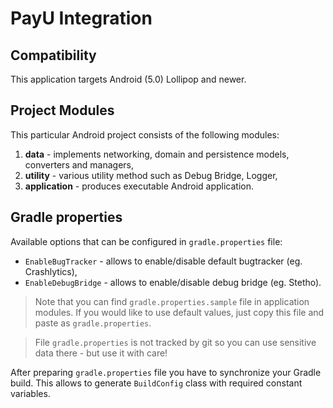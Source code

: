 # PayU Integration

## Compatibility

This application targets Android (5.0) Lollipop and newer.

## Project Modules

This particular Android project consists of the following modules:

1. **data** - implements networking, domain and persistence models, converters and managers,
2. **utility** - various utility method such as Debug Bridge, Logger,
3. **application** - produces executable Android application.

## Gradle properties

Available options that can be configured in `gradle.properties` file:

  - `EnableBugTracker` - allows to enable/disable default bugtracker (eg. Crashlytics),
  - `EnableDebugBridge` - allows to enable/disable debug bridge (eg. Stetho).

> Note that you can find `gradle.properties.sample` file in application modules. If you would like to use default values, just copy this file and paste as `gradle.properties`.

> File `gradle.properties` is not tracked by git so you can use sensitive data there - but use it with care!  

After preparing `gradle.properties` file you have to synchronize your Gradle build. This allows to generate `BuildConfig` class with required constant variables.
